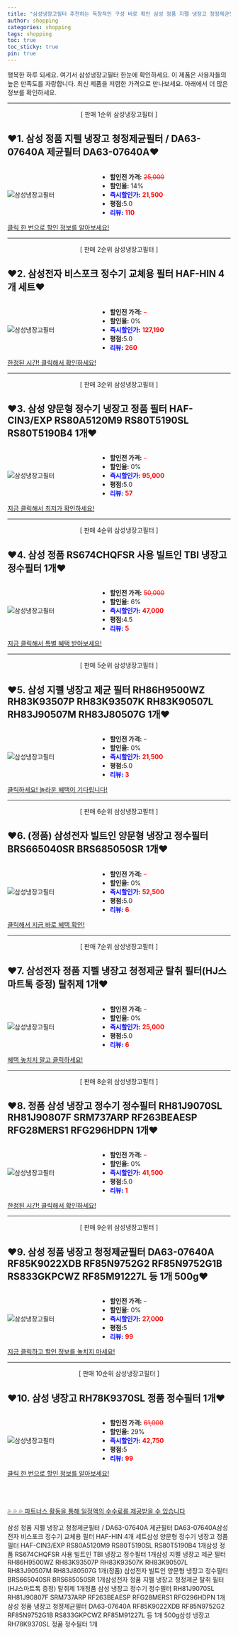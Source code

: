 ```yaml
---
title: "삼성냉장고필터 추천하는 독창적인 구성 바로 확인 삼성 정품 지펠 냉장고 청정제균필터"
author: shopping
categories: shopping
tags: shopping
toc: true
toc_sticky: true
pin: true
---
```

행복한 하루 되세요. 여기서 삼성냉장고필터 한눈에 확인하세요. 이 제품은 사용자들의 높은 만족도를 자랑합니다. 최신 제품을 저렴한 가격으로 만나보세요. 아래에서 더 많은 정보를 확인하세요.

---
<p class="toplist" style="margin: 0 auto; display: block; width: fit-content;">[ 판매 1순위 삼성냉장고필터 ]</p>

<h2><strong>❤️1. 삼성 정품 지펠 냉장고 청정제균필터 / DA63-07640A 제균필터 DA63-07640A❤️</strong></h2>

<div style="display: flex; align-items: center;">
    <div style="flex: 0.4;">
        <img src="https://thumbnail6.coupangcdn.com/thumbnails/remote/230x230ex/image/vendor_inventory/256b/fbab7374ca29ae26cc141a5bb3993876928fe211f8c15ff1e4f64a51bdbc.jpg" alt="삼성냉장고필터" style="max-width: 100%;">
    </div>
    <div style="flex: 0.6; margin-left: 10px;">
        <ul>
            <li><strong>할인전 가격:</strong> <del style="color: red;">25,000</del></li>
            <li><strong>할인율:</strong> 14%</li>
            <li><span style='color:blue'><strong>즉시할인가:</strong></span> <span style='color:red'><strong>21,500</strong></span></li>
            <li><strong>평점:</strong>5.0</li>
            <li><span style='color:blue'><strong>리뷰:</strong></span> <span style='color:red'><strong>110</strong></span></li>
        </ul>
    </div>
</div>
<div class="center">
    <a href="https://William4Davisa.github.io?lptag=AF9450613&subid=githubio&pageKey=6827396900&traceid=V0-153&itemId=16198796451&vendorItemId=83393331808" class="myButton">
        클릭 한 번으로 할인 정보를 알아보세요!
    </a>
</div>


---
<p class="toplist" style="margin: 0 auto; display: block; width: fit-content;">[ 판매 2순위 삼성냉장고필터 ]</p>

<h2><strong>❤️2. 삼성전자 비스포크 정수기 교체용 필터 HAF-HIN 4개 세트❤️</strong></h2>

<div style="display: flex; align-items: center;">
    <div style="flex: 0.4;">
        <img src="https://thumbnail6.coupangcdn.com/thumbnails/remote/230x230ex/image/vendor_inventory/fad5/d5e0554e433c1411e4ff67b81b4389458749554c365e1f7c161f6b62acd0.jpeg" alt="삼성냉장고필터" style="max-width: 100%;">
    </div>
    <div style="flex: 0.6; margin-left: 10px;">
        <ul>
            <li><strong>할인전 가격:</strong> <del style="color: red;">-</del></li>
            <li><strong>할인율:</strong> 0%</li>
            <li><span style='color:blue'><strong>즉시할인가:</strong></span> <span style='color:red'><strong>127,190</strong></span></li>
            <li><strong>평점:</strong>5.0</li>
            <li><span style='color:blue'><strong>리뷰:</strong></span> <span style='color:red'><strong>260</strong></span></li>
        </ul>
    </div>
</div>
<div class="center">
    <a href="https://William4Davisa.github.io?lptag=AF9450613&subid=githubio&pageKey=5994394390&traceid=V0-153&itemId=10832581558&vendorItemId=88855538583" class="myButton">
        한정된 시간! 클릭해서 확인하세요!
    </a>
</div>


---
<p class="toplist" style="margin: 0 auto; display: block; width: fit-content;">[ 판매 3순위 삼성냉장고필터 ]</p>

<h2><strong>❤️3. 삼성 양문형 정수기 냉장고 정품 필터 HAF-CIN3/EXP RS80A5120M9 RS80T5190SL RS80T5190B4 1개❤️</strong></h2>

<div style="display: flex; align-items: center;">
    <div style="flex: 0.4;">
        <img src="https://thumbnail7.coupangcdn.com/thumbnails/remote/230x230ex/image/vendor_inventory/7a7c/d760adde24eace99cabb300a48ad50b9b51c1df1c99e9a15a5d4fbb6b64c.png" alt="삼성냉장고필터" style="max-width: 100%;">
    </div>
    <div style="flex: 0.6; margin-left: 10px;">
        <ul>
            <li><strong>할인전 가격:</strong> <del style="color: red;">-</del></li>
            <li><strong>할인율:</strong> 0%</li>
            <li><span style='color:blue'><strong>즉시할인가:</strong></span> <span style='color:red'><strong>95,000</strong></span></li>
            <li><strong>평점:</strong>5.0</li>
            <li><span style='color:blue'><strong>리뷰:</strong></span> <span style='color:red'><strong>57</strong></span></li>
        </ul>
    </div>
</div>
<div class="center">
    <a href="https://William4Davisa.github.io?lptag=AF9450613&subid=githubio&pageKey=6325023317&traceid=V0-153&itemId=13201826867&vendorItemId=80460330016" class="myButton">
        지금 클릭해서 최저가 확인하세요!
    </a>
</div>


---
<p class="toplist" style="margin: 0 auto; display: block; width: fit-content;">[ 판매 4순위 삼성냉장고필터 ]</p>

<h2><strong>❤️4. 삼성 정품 RS674CHQFSR 사용 빌트인 TBI 냉장고 정수필터 1개❤️</strong></h2>

<div style="display: flex; align-items: center;">
    <div style="flex: 0.4;">
        <img src="https://thumbnail7.coupangcdn.com/thumbnails/remote/230x230ex/image/vendor_inventory/60e3/0ecdb000e1a2d2fe57ceb9ffdc52f3d1d69a872d46d4c9fd507c31b8cf30.jpg" alt="삼성냉장고필터" style="max-width: 100%;">
    </div>
    <div style="flex: 0.6; margin-left: 10px;">
        <ul>
            <li><strong>할인전 가격:</strong> <del style="color: red;">50,000</del></li>
            <li><strong>할인율:</strong> 6%</li>
            <li><span style='color:blue'><strong>즉시할인가:</strong></span> <span style='color:red'><strong>47,000</strong></span></li>
            <li><strong>평점:</strong>4.5</li>
            <li><span style='color:blue'><strong>리뷰:</strong></span> <span style='color:red'><strong>5</strong></span></li>
        </ul>
    </div>
</div>
<div class="center">
    <a href="https://William4Davisa.github.io?lptag=AF9450613&subid=githubio&pageKey=6768204033&traceid=V0-153&itemId=15883669000&vendorItemId=83092143978" class="myButton">
        지금 클릭해서 특별 혜택 받아보세요!
    </a>
</div>


---
<p class="toplist" style="margin: 0 auto; display: block; width: fit-content;">[ 판매 5순위 삼성냉장고필터 ]</p>

<h2><strong>❤️5. 삼성 지펠 냉장고 제균 필터 RH86H9500WZ RH83K93507P RH83K93507K RH83K90507L RH83J90507M RH83J80507G 1개❤️</strong></h2>

<div style="display: flex; align-items: center;">
    <div style="flex: 0.4;">
        <img src="https://thumbnail9.coupangcdn.com/thumbnails/remote/230x230ex/image/vendor_inventory/885f/02d69bd17a44cf515f382ee663ccebfceedf15ce68a0310da3512784f0f9.jpg" alt="삼성냉장고필터" style="max-width: 100%;">
    </div>
    <div style="flex: 0.6; margin-left: 10px;">
        <ul>
            <li><strong>할인전 가격:</strong> <del style="color: red;">-</del></li>
            <li><strong>할인율:</strong> 0%</li>
            <li><span style='color:blue'><strong>즉시할인가:</strong></span> <span style='color:red'><strong>21,500</strong></span></li>
            <li><strong>평점:</strong>5.0</li>
            <li><span style='color:blue'><strong>리뷰:</strong></span> <span style='color:red'><strong>3</strong></span></li>
        </ul>
    </div>
</div>
<div class="center">
    <a href="https://William4Davisa.github.io?lptag=AF9450613&subid=githubio&pageKey=7708885077&traceid=V0-153&itemId=20659069093&vendorItemId=87731891836" class="myButton">
        클릭하세요! 놀라운 혜택이 기다립니다!
    </a>
</div>


---
<p class="toplist" style="margin: 0 auto; display: block; width: fit-content;">[ 판매 6순위 삼성냉장고필터 ]</p>

<h2><strong>❤️6. (정품) 삼성전자 빌트인 양문형 냉장고 정수필터 BRS665040SR BRS685050SR 1개❤️</strong></h2>

<div style="display: flex; align-items: center;">
    <div style="flex: 0.4;">
        <img src="https://thumbnail8.coupangcdn.com/thumbnails/remote/230x230ex/image/vendor_inventory/171d/bdaf6fa8c9455ce0507aa879b30440e0e7a125ea1c1baed21597cdd585a0.jpeg" alt="삼성냉장고필터" style="max-width: 100%;">
    </div>
    <div style="flex: 0.6; margin-left: 10px;">
        <ul>
            <li><strong>할인전 가격:</strong> <del style="color: red;">-</del></li>
            <li><strong>할인율:</strong> 0%</li>
            <li><span style='color:blue'><strong>즉시할인가:</strong></span> <span style='color:red'><strong>52,500</strong></span></li>
            <li><strong>평점:</strong>5.0</li>
            <li><span style='color:blue'><strong>리뷰:</strong></span> <span style='color:red'><strong>6</strong></span></li>
        </ul>
    </div>
</div>
<div class="center">
    <a href="https://William4Davisa.github.io?lptag=AF9450613&subid=githubio&pageKey=6828497193&traceid=V0-153&itemId=16203644716&vendorItemId=83398191687" class="myButton">
        클릭해서 지금 바로 혜택 확인!
    </a>
</div>


---
<p class="toplist" style="margin: 0 auto; display: block; width: fit-content;">[ 판매 7순위 삼성냉장고필터 ]</p>

<h2><strong>❤️7. 삼성전자 정품 지펠 냉장고 청정제균 탈취 필터(HJ스마트톡 증정) 탈취제 1개❤️</strong></h2>

<div style="display: flex; align-items: center;">
    <div style="flex: 0.4;">
        <img src="https://thumbnail6.coupangcdn.com/thumbnails/remote/230x230ex/image/vendor_inventory/89c2/eedbbe31e91ba563bda21547d5636b26bc3a7ced47ce92e5e09b6a0e95b2.jpg" alt="삼성냉장고필터" style="max-width: 100%;">
    </div>
    <div style="flex: 0.6; margin-left: 10px;">
        <ul>
            <li><strong>할인전 가격:</strong> <del style="color: red;">-</del></li>
            <li><strong>할인율:</strong> 0%</li>
            <li><span style='color:blue'><strong>즉시할인가:</strong></span> <span style='color:red'><strong>25,000</strong></span></li>
            <li><strong>평점:</strong>5.0</li>
            <li><span style='color:blue'><strong>리뷰:</strong></span> <span style='color:red'><strong>6</strong></span></li>
        </ul>
    </div>
</div>
<div class="center">
    <a href="https://William4Davisa.github.io?lptag=AF9450613&subid=githubio&pageKey=6388950644&traceid=V0-153&itemId=18266407505&vendorItemId=85412768337" class="myButton">
        혜택 놓치지 말고 클릭하세요!
    </a>
</div>


---
<p class="toplist" style="margin: 0 auto; display: block; width: fit-content;">[ 판매 8순위 삼성냉장고필터 ]</p>

<h2><strong>❤️8. 정품 삼성 냉장고 정수기 정수필터 RH81J9070SL RH81J90807F SRM737ARP RF263BEAESP RFG28MERS1 RFG296HDPN 1개❤️</strong></h2>

<div style="display: flex; align-items: center;">
    <div style="flex: 0.4;">
        <img src="https://thumbnail9.coupangcdn.com/thumbnails/remote/230x230ex/image/vendor_inventory/3253/1eea31b2e7bd3ca0580b3a0ec8b3c5f695d61b8d38398ea35405b101a644.jpg" alt="삼성냉장고필터" style="max-width: 100%;">
    </div>
    <div style="flex: 0.6; margin-left: 10px;">
        <ul>
            <li><strong>할인전 가격:</strong> <del style="color: red;">-</del></li>
            <li><strong>할인율:</strong> 0%</li>
            <li><span style='color:blue'><strong>즉시할인가:</strong></span> <span style='color:red'><strong>41,500</strong></span></li>
            <li><strong>평점:</strong>5.0</li>
            <li><span style='color:blue'><strong>리뷰:</strong></span> <span style='color:red'><strong>1</strong></span></li>
        </ul>
    </div>
</div>
<div class="center">
    <a href="https://William4Davisa.github.io?lptag=AF9450613&subid=githubio&pageKey=7748695482&traceid=V0-153&itemId=20866074732&vendorItemId=87933430308" class="myButton">
        한정된 시간! 클릭해서 확인하세요!
    </a>
</div>


---
<p class="toplist" style="margin: 0 auto; display: block; width: fit-content;">[ 판매 9순위 삼성냉장고필터 ]</p>

<h2><strong>❤️9. 삼성 정품 냉장고 청정제균필터 DA63-07640A RF85K9022XDB RF85N9752G2 RF85N9752G1B RS833GKPCWZ RF85M91227L 등 1개 500g❤️</strong></h2>

<div style="display: flex; align-items: center;">
    <div style="flex: 0.4;">
        <img src="https://thumbnail8.coupangcdn.com/thumbnails/remote/230x230ex/image/vendor_inventory/3ebe/ef09a84a714191f9377aa065e4016eef9b67df9fafda67dfcef3c5db8b79.jpg" alt="삼성냉장고필터" style="max-width: 100%;">
    </div>
    <div style="flex: 0.6; margin-left: 10px;">
        <ul>
            <li><strong>할인전 가격:</strong> <del style="color: red;">-</del></li>
            <li><strong>할인율:</strong> 0%</li>
            <li><span style='color:blue'><strong>즉시할인가:</strong></span> <span style='color:red'><strong>27,000</strong></span></li>
            <li><strong>평점:</strong>5</li>
            <li><span style='color:blue'><strong>리뷰:</strong></span> <span style='color:red'><strong>99</strong></span></li>
        </ul>
    </div>
</div>
<div class="center">
    <a href="https://William4Davisa.github.io?lptag=AF9450613&subid=githubio&pageKey=8192190926&traceid=V0-153&itemId=23449263981&vendorItemId=90476031033" class="myButton">
        지금 클릭하고 할인 정보를 놓치지 마세요!
    </a>
</div>


---
<p class="toplist" style="margin: 0 auto; display: block; width: fit-content;">[ 판매 10순위 삼성냉장고필터 ]</p>

<h2><strong>❤️10. 삼성 냉장고 RH78K9370SL 정품 정수필터 1개❤️</strong></h2>

<div style="display: flex; align-items: center;">
    <div style="flex: 0.4;">
        <img src="https://thumbnail7.coupangcdn.com/thumbnails/remote/230x230ex/image/vendor_inventory/ebf1/065c9e1cc1e3940c7067bc3ec0ec01da5641e9703495205d4c117eb63b8b.jpg" alt="삼성냉장고필터" style="max-width: 100%;">
    </div>
    <div style="flex: 0.6; margin-left: 10px;">
        <ul>
            <li><strong>할인전 가격:</strong> <del style="color: red;">61,000</del></li>
            <li><strong>할인율:</strong> 29%</li>
            <li><span style='color:blue'><strong>즉시할인가:</strong></span> <span style='color:red'><strong>42,750</strong></span></li>
            <li><strong>평점:</strong>5</li>
            <li><span style='color:blue'><strong>리뷰:</strong></span> <span style='color:red'><strong>99</strong></span></li>
        </ul>
    </div>
</div>
<div class="center">
    <a href="https://William4Davisa.github.io?lptag=AF9450613&subid=githubio&pageKey=8178276945&traceid=V0-153&itemId=23376538891&vendorItemId=90489827932" class="myButton">
        클릭 한 번으로 할인 정보를 알아보세요!
    </a>
</div>

<br><br><br>[💦 💦 💦 파트너스 활동을 통해 일정액의 수수료를 제공받을 수 있습니다](https://link.coupang.com/a/bcpT2c)<br><br>삼성 정품 지펠 냉장고 청정제균필터 / DA63-07640A 제균필터 DA63-07640A삼성전자 비스포크 정수기 교체용 필터 HAF-HIN 4개 세트삼성 양문형 정수기 냉장고 정품 필터 HAF-CIN3/EXP RS80A5120M9 RS80T5190SL RS80T5190B4 1개삼성 정품 RS674CHQFSR 사용 빌트인 TBI 냉장고 정수필터 1개삼성 지펠 냉장고 제균 필터 RH86H9500WZ RH83K93507P RH83K93507K RH83K90507L RH83J90507M RH83J80507G 1개(정품) 삼성전자 빌트인 양문형 냉장고 정수필터 BRS665040SR BRS685050SR 1개삼성전자 정품 지펠 냉장고 청정제균 탈취 필터(HJ스마트톡 증정) 탈취제 1개정품 삼성 냉장고 정수기 정수필터 RH81J9070SL RH81J90807F SRM737ARP RF263BEAESP RFG28MERS1 RFG296HDPN 1개삼성 정품 냉장고 청정제균필터 DA63-07640A RF85K9022XDB RF85N9752G2 RF85N9752G1B RS833GKPCWZ RF85M91227L 등 1개 500g삼성 냉장고 RH78K9370SL 정품 정수필터 1개